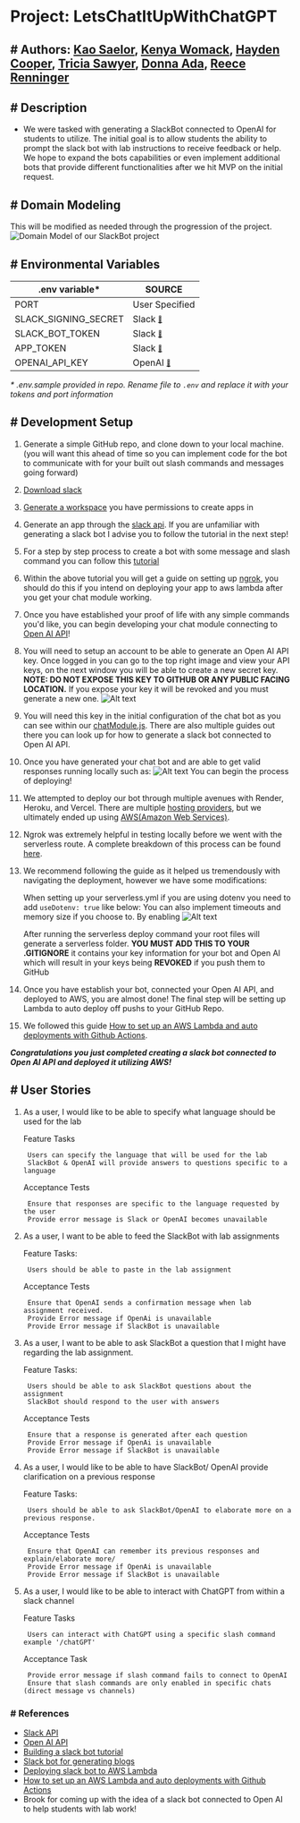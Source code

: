 # Project: LetsChatItUpWithChatGPT

## # Authors: [Kao Saelor](https://github.com/CodingKao), [Kenya Womack](https://github.com/KenyaWomack), [Hayden Cooper](https://github.com/Hcooper23), [Tricia Sawyer](https://github.com/triciasawyer), [Donna Ada](https://github.com/donnaada), [Reece Renninger](https://github.com/ReeceRenninger)

## # Description

- We were tasked with generating a SlackBot connected to OpenAI for students to utilize.  The initial goal is to allow students the ability to prompt the slack bot with lab instructions to receive feedback or help. We hope to expand the bots capabilities or even implement additional bots that provide different functionalities after we hit MVP on the initial request.

## # Domain Modeling

This will be modified as needed through the progression of the project.  
![Domain Model of our SlackBot project](assets/midTermProjectUML.png)

## # Environmental Variables

| .env variable*               | SOURCE  |  
| ---------------------------- | -------------- |  
| PORT                         | User Specified |  
| SLACK_SIGNING_SECRET         | Slack  <sub><sup>[🔗](https://api.slack.com/authentication/verifying-requests-from-slack)</sup></sub> |
| SLACK_BOT_TOKEN              | Slack <sub><sup>[🔗](https://api.slack.com/authentication/token-types#bot)</sup></sub> |
| APP_TOKEN                    | Slack <sub><sup>[🔗](https://api.slack.com/authentication/token-types#app)</sup></sub> |
| OPENAI_API_KEY               | OpenAI <sub><sup>[🔗](https://platform.openai.com/docs/api-reference/authentication)</sup></sub> |

_* .env.sample provided in repo. Rename file to `.env` and replace it with your tokens and port information_

## # Development Setup

1. Generate a simple GitHub repo, and clone down to your local machine. (you will want this ahead of time so you can implement code for the bot to communicate with for your built out slash commands and messages going forward)
2. [Download slack](https://slack.com/downloads/windows)
3. [Generate a workspace](https://slack.com/help/articles/206845317-Create-a-Slack-workspace) you have permissions to create apps in
4. Generate an app through the [slack api](https://api.slack.com/). If you are unfamiliar with generating a slack bot I advise you to follow the tutorial in the next step!
5. For a step by step process to create a bot with some message and slash command you can follow this [tutorial](https://blog.logrocket.com/build-a-slackbot-in-node-js-with-slacks-bolt-api/)
6. Within the above tutorial you will get a guide on setting up [ngrok](https://ngrok.com/), you should do this if you intend on deploying your app to aws lambda after you get your chat module working.
7. Once you have established your proof of life with any simple commands you'd like, you can begin developing your chat module connecting to [Open AI API](https://auth0.openai.com/u/signup/identifier?state=hKFo2SBUSTVZVTZIUDdsTUltbW9WN0dYN0tKZy1UajQxcGFHWqFur3VuaXZlcnNhbC1sb2dpbqN0aWTZIDlrLWpFd1FYbExsZ2g4TVpHSFJSWDFvdHdxRjM4Q0lHo2NpZNkgRFJpdnNubTJNdTQyVDNLT3BxZHR3QjNOWXZpSFl6d0Q)!
8. You will need to setup an account to be able to generate an Open AI API key. Once logged in you can go to the top right image and view your API keys, on the next window you will be able to create a new secret key. **NOTE: DO NOT EXPOSE THIS KEY TO GITHUB OR ANY PUBLIC FACING LOCATION.** If you expose your key it will be revoked and you must generate a new one.
![Alt text](assets/open-ai-keys.png)
9. You will need this key in the initial configuration of the chat bot as you can see within our [chatModule.js](./src/modules/chatModule.js). There are also multiple guides out there you can look up for how to generate a slack bot connected to Open AI API.
10. Once you have generated your chat bot and are able to get valid responses running locally such as:
![Alt text](assets/test-example-ofChatBot.png)
You can begin the process of deploying!
11. We attempted to deploy our bot through multiple avenues with Render, Heroku, and Vercel. There are multiple [hosting providers](https://api.slack.com/docs/hosting), but we ultimately ended up using [AWS(Amazon Web Services)](https://aws.amazon.com/).
12. Ngrok was extremely helpful in testing locally before we went with the serverless route. A complete breakdown of this process can be found [here](https://slack.dev/bolt-js/deployments/aws-lambda).
13. We recommend following the guide as it helped us tremendously with navigating the deployment, however we have some modifications:
            
    When setting up your serverless.yml if you are using dotenv you need to add ```useDotenv: true``` like below:
    You can also implement timeouts and memory size if you choose to.  By enabling 
    ![Alt text](assets/example-serverless-yml.png)

    After running the serverless deploy command your root files will generate a serverless folder. **YOU MUST ADD THIS TO YOUR .GITIGNORE** it contains your key information for your bot and Open AI which will result in your keys being **REVOKED** if you push them to GitHub
14. Once you have establish your bot, connected your Open AI API, and deployed to AWS, you are almost done! The final step will be setting up Lambda to auto deploy off pushs to your GitHub Repo.
15. We followed this guide [How to set up an AWS Lambda and auto deployments with Github Actions](https://blog.jakoblind.no/aws-lambda-github-actions/).

***Congratulations you just completed creating a slack bot connected to Open AI API and deployed it utilizing AWS!***

## # User Stories

1. As a user, I would like to be able to specify what language should be used for the lab

    Feature Tasks

        Users can specify the language that will be used for the lab
        SlackBot & OpenAI will provide answers to questions specific to a language

    Acceptance Tests

        Ensure that responses are specific to the language requested by the user
        Provide error message is Slack or OpenAI becomes unavailable

1. As a user, I want to be able to feed the SlackBot with lab assignments

    Feature Tasks:

        Users should be able to paste in the lab assignment

    Acceptance Tests

        Ensure that OpenAI sends a confirmation message when lab assignment received.
        Provide Error message if OpenAi is unavailable
        Provide Error message if SlackBot is unavailable

1. As a user, I want to be able to ask SlackBot a question that I might have regarding the lab assignment.

    Feature Tasks:

        Users should be able to ask SlackBot questions about the assignment
        SlackBot should respond to the user with answers

    Acceptance Tests

        Ensure that a response is generated after each question
        Provide Error message if OpenAi is unavailable
        Provide Error message if SlackBot is unavailable

1. As a user, I would like to be able to have SlackBot/ OpenAI provide clarification on a previous response

    Feature Tasks:

        Users should be able to ask SlackBot/OpenAI to elaborate more on a previous response.

    Acceptance Tests

        Ensure that OpenAI can remember its previous responses and explain/elaborate more/
        Provide Error message if OpenAi is unavailable
        Provide Error message if SlackBot is unavailable

1. As a user, I would like to be able to interact with ChatGPT from within a slack channel

    Feature Tasks

        Users can interact with ChatGPT using a specific slash command example '/chatGPT'

    Acceptance Task

        Provide error message if slash command fails to connect to OpenAI
        Ensure that slash commands are only enabled in specific chats (direct message vs channels)

### # References

- [Slack API](https://api.slack.com/)
- [Open AI API](https://openai.com/product#made-for-developers)
- [Building a slack bot tutorial](https://blog.logrocket.com/build-a-slackbot-in-node-js-with-slacks-bolt-api/)
- [Slack bot for generating blogs](https://youtu.be/an_LouGafXc)
- [Deploying slack bot to AWS Lambda](https://slack.dev/bolt-js/deployments/aws-lambda)
- [How to set up an AWS Lambda and auto deployments with Github Actions](https://blog.jakoblind.no/aws-lambda-github-actions/)
- Brook for coming up with the idea of a slack bot connected to Open AI to help students with lab work!
